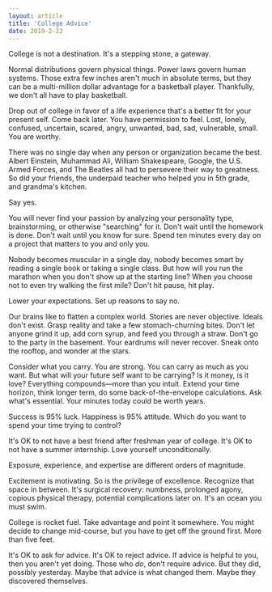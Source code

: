 ```yaml
---
layout: article
title: 'College Advice'
date: 2019-2-22
---
```


College is not a destination. It's a stepping stone, a gateway.

Normal distributions govern physical things. Power laws govern human systems. Those extra few inches aren't much in absolute terms, but they can be a multi-million dollar advantage for a basketball player. Thankfully, we don't all have to play basketball.

Drop out of college in favor of a life experience that's a better fit for your present self. Come back later. You have permission to feel. Lost, lonely, confused, uncertain, scared, angry, unwanted, bad, sad, vulnerable, small. You are worthy.

There was no single day when any person or organization became the best. Albert Einstein, Muhammad Ali, William Shakespeare, Google, the U.S. Armed Forces, and The Beatles all had to persevere their way to greatness. So did your friends, the underpaid teacher who helped you in 5th grade, and grandma's kitchen.

Say yes.

You will never find your passion by analyzing your personality type, brainstorming, or otherwise "searching" for it. Don't wait until the homework is done. Don't wait until you know for sure. Spend ten minutes every day on a project that matters to you and only you.

Nobody becomes muscular in a single day, nobody becomes smart by reading a single book or taking a single class. But how will you run the marathon when you don't show up at the starting line? When you choose not to even try walking the first mile? Don't hit pause, hit play.

Lower your expectations. Set up reasons to say no.

Our brains like to flatten a complex world. Stories are never objective. Ideals don't exist. Grasp reality and take a few stomach-churning bites. Don't let anyone grind it up, add corn syrup, and feed you through a straw. Don't go to the party in the basement. Your eardrums will never recover. Sneak onto the rooftop, and wonder at the stars.

Consider what you carry. You are strong. You can carry as much as you want. But what will your future self want to be carrying? Is it money, is it love? Everything compounds&mdash;more than you intuit. Extend your time horizon, think longer term, do some back-of-the-envelope calculations. Ask what's essential. Your minutes today could be worth years.

Success is 95% luck. Happiness is 95% attitude. Which do you want to spend your time trying to control?

It's OK to not have a best friend after freshman year of college. It's OK to not have a summer internship. Love yourself unconditionally.

Exposure, experience, and expertise are different orders of magnitude.

Excitement is motivating. So is the privilege of excellence. Recognize that space in between. It's surgical recovery: numbness, prolonged agony, copious physical therapy, potential complications later on. It's an ocean you must swim.

College is rocket fuel. Take advantage and point it somewhere. You might decide to change mid-course, but you have to get off the ground first. More than five feet.

It's OK to ask for advice. It's OK to reject advice. If advice is helpful to you, then you aren't yet doing. Those who _do_, don't require advice. But they did, possibly yesterday. Maybe that advice is what changed them. Maybe they discovered themselves.
